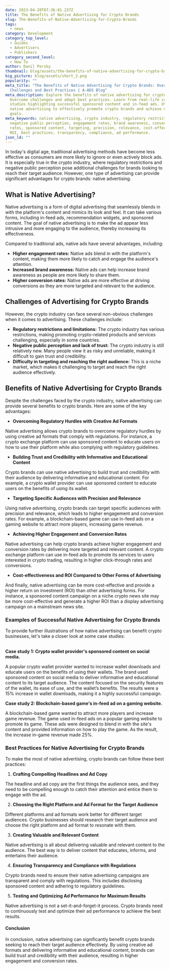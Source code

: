 ```yaml
---
date: 2023-04-28T07:36:01.237Z
title: The Benefits of Native Advertising for Crypto Brands
slug: The-Benefits-of-Native-Advertising-for-Crypto-Brands
tags:
  - news
category: Development
category_top_level:
  - Guides
  - Advertisers
  - Publishers
category_second_level:
  - How To
author: Danil Persky
thumbnail: blog/assets/the-benefits-of-native-advertising-for-crypto-brands.png
big_picture: blog/assets/short_2.png
popularity: ""
meta_title: "The Benefits of Native Advertising for Crypto Brands: Overcoming
  Challenges and Best Practices | A-ADS Blog"
meta_description: Explore the benefits of native advertising for crypto brands.
  Overcome challenges and adopt best practices. Learn from real-life case
  studies highlighting successful sponsored content and in-feed ads. Utilize
  native advertising to effectively promote crypto brands and achieve marketing
  goals.
meta_keywords: native advertising, crypto industry, regulatory restrictions,
  negative public perception, engagement rates, brand awareness, conversion
  rates, sponsored content, targeting, precision, relevance, cost-effectiveness,
  ROI, best practices, transparency, compliance, ad performance.
json_ld: ""
---
```

In today's digital age, traditional advertising methods have become less effective as consumers are more likely to ignore or even actively block ads. It is especially true in the crypto industry, where regulatory restrictions and negative public perception pose additional challenges for brands looking to reach their target audience. However, one type of advertising can provide significant advantages for crypto brands: native advertising.

## What is Native Advertising?

Native advertising is a form of digital advertising that seamlessly blends in with the platform's content and mimics its look and feel. It can take various forms, including in-feed ads, recommendation widgets, and sponsored content. The goal of native advertising is to make the ad appear less intrusive and more engaging to the audience, thereby increasing its effectiveness.

Compared to traditional ads, native ads have several advantages, including:

* **Higher engagement rates:** Native ads blend in with the platform's content, making them more likely to catch and engage the audience's attention.
* **Increased brand awareness:** Native ads can help increase brand awareness as people are more likely to share them.
* **Higher conversion rates:** Native ads are more effective at driving conversions as they are more targeted and relevant to the audience.

## Challenges of Advertising for Crypto Brands

However, the crypto industry can face several non-obvious challenges when it comes to advertising. These challenges include:

* **Regulatory restrictions and limitations:** The crypto industry has various restrictions, making promoting crypto-related products and services challenging, especially in some countries. 
* **Negative public perception and lack of trust:** The crypto industry is still relatively new. Many people view it as risky and unreliable, making it difficult to gain trust and credibility.
* **Difficulty in targeting and reaching the right audience:** This is a niche market, which makes it challenging to target and reach the right audience effectively.

## Benefits of Native Advertising for Crypto Brands

Despite the challenges faced by the crypto industry, native advertising can provide several benefits to crypto brands. Here are some of the key advantages:

* **Overcoming Regulatory Hurdles with Creative Ad Formats**

Native advertising allows crypto brands to overcome regulatory hurdles by using creative ad formats that comply with regulations. For instance, a crypto exchange platform can use sponsored content to educate users on how to use their platform while also complying with regulatory guidelines.

* **Building Trust and Credibility with Informative and Educational Content**

Crypto brands can use native advertising to build trust and credibility with their audience by delivering informative and educational content. For example, a crypto wallet provider can use sponsored content to educate users on the benefits of using its wallet.

* **Targeting Specific Audiences with Precision and Relevance**

Using native advertising, crypto brands can target specific audiences with precision and relevance, which leads to higher engagement and conversion rates. For example, a blockchain-based game can use in-feed ads on a gaming website to attract more players, increasing game revenue.

* **Achieving Higher Engagement and Conversion Rates**

Native advertising can help crypto brands achieve higher engagement and conversion rates by delivering more targeted and relevant content. A crypto exchange platform can use in-feed ads to promote its services to users interested in crypto trading, resulting in higher click-through rates and conversions.

* **Cost-effectiveness and ROI Compared to Other Forms of Advertising**

And finally, native advertising can be more cost-effective and provide a higher return on investment (ROI) than other advertising forms. For instance, a sponsored content campaign on a niche crypto news site may be more cost-effective and generate a higher ROI than a display advertising campaign on a mainstream news site.

### Examples of Successful Native Advertising for Crypto Brands

To provide further illustrations of how native advertising can benefit crypto businesses, let's take a closer look at some case studies:

**\
Case study 1: Crypto wallet provider's sponsored content on social media.**

A popular crypto wallet provider wanted to increase wallet downloads and educate users on the benefits of using their wallets. The brand used sponsored content on social media to deliver informative and educational content to its target audience. The content focused on the security features of the wallet, its ease of use, and the wallet’s benefits. The results were a 15% increase in wallet downloads, making it a highly successful campaign.

**Case study 2: Blockchain-based game's in-feed ad on a gaming website.**

A blockchain-based game wanted to attract more players and increase game revenue. The game used in-feed ads on a popular gaming website to promote its game. These ads were designed to blend in with the site's content and provided information on how to play the game. As the result, the increase in-game revenue made 25%.

### Best Practices for Native Advertising for Crypto Brands

To make the most of native advertising, crypto brands can follow these best practices:

1. **Crafting Compelling Headlines and Ad Copy**

The headline and ad copy are the first things the audience sees, and they need to be compelling enough to catch their attention and entice them to engage with the ad.

2. **Choosing the Right Platform and Ad Format for the Target Audience**

Different platforms and ad formats work better for different target audiences. Crypto businesses should research their target audience and choose the right platform and ad format to resonate with them.

3. **Creating Valuable and Relevant Content**

Native advertising is all about delivering valuable and relevant content to the audience. The best way is to deliver content that educates, informs, and entertains their audience.

4. **Ensuring Transparency and Compliance with Regulations**

Crypto brands need to ensure their native advertising campaigns are transparent and comply with regulations. This includes disclosing sponsored content and adhering to regulatory guidelines.

5. **Testing and Optimizing Ad Performance for Maximum Results**

Native advertising is not a set-it-and-forget-it process. Crypto brands need to continuously test and optimize their ad performance to achieve the best results.

#### **Conclusion**

In conclusion, native advertising can significantly benefit crypto brands seeking to reach their target audience effectively. By using creative ad formats and delivering informative and educational content, brands can build trust and credibility with their audience, resulting in higher engagement and conversion rates.